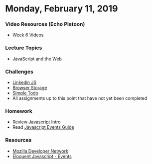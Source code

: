 Monday, February 11, 2019
====================
### Video Resources (Echo Platoon)
- [Week 6 Videos](https://www.youtube.com/watch?v=u5UT7jBwbEU&list=PLu0CiQ7bzwESK8JWt1KVzAHzjo7cVhs-f)

### Lecture Topics
* JavaScript and the Web


### Challenges
* [Linkedin JS](https://github.com/hotelplatoon/linkedin-js)
* [Browser Storage](https://github.com/hotelplatoon/browser-storage)
* [Simple Todo](https://github.com/hotelplatoon/simple-todo)
* All assignments up to this point that have not yet been completed


### Homework
* [Review Javascript Intro](https://learn.shayhowe.com/advanced-html-css/jquery/#javascript)
* Read [Javascript Events Guide](https://developer.mozilla.org/en-US/docs/Learn/JavaScript/Building_blocks/Events)

### Resources
* [Mozilla Developer Network](https://developer.mozilla.org/en-US/docs)
* [Eloquent Javascript - Events](https://eloquentjavascript.net/14_event.html)
